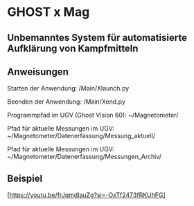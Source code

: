 # GHOST x Mag
## Unbemanntes System für automatisierte Aufklärung von Kampfmitteln

## Anweisungen

Starten der Anwendung: /Main/Xlaunch.py

Beenden der Anwendung: /Main/Xend.py

Programmpfad im UGV (Ghost Vision 60): ~/Magnetometer/

Pfad für aktuelle Messungen im UGV: ~/Magnetometer/Datenerfassung/Messung_aktuell/

Pfad für aktuelle Messungen im UGV: ~/Magnetometer/Datenerfassung/Messungen_Archiv/

## Beispiel

[https://youtu.be/frJqmdIauZg?si=-OxTf2473fRKUhFG]

